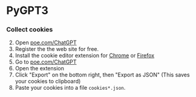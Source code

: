 # PyGPT3

### Collect cookies


2. Open [poe.com/ChatGPT](https://poe.com/ChatGPT)
3. Register the the web site for free.
4. Install the cookie editor extension for [Chrome](https://chrome.google.com/webstore/detail/cookie-editor/hlkenndednhfkekhgcdicdfddnkalmdm) or [Firefox](https://addons.mozilla.org/en-US/firefox/addon/cookie-editor/)
5. Go to [poe.com/ChatGPT](https://poe.com/ChatGPT)
6. Open the extension
7. Click "Export" on the bottom right, then "Export as JSON" (This saves your cookies to clipboard)
8. Paste your cookies into a file `cookies*.json`.
